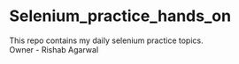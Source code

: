 # Selenium_practice_hands_on
This repo contains my daily selenium practice topics. 
<br>
Owner - Rishab Agarwal
